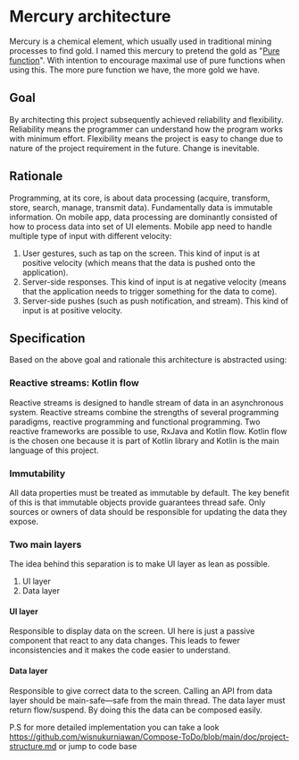 # Mercury architecture

Mercury is a chemical element, which usually used in traditional mining processes to find gold. I named this mercury to pretend the gold as "[Pure function](https://en.wikipedia.org/wiki/Pure_function)". With intention to
encourage maximal use of pure functions when using this. The more pure function we have, the more gold we have.

## Goal

By architecting this project subsequently achieved reliability and flexibility. Reliability means the programmer can understand how the program works with minimum effort. Flexibility means the project
is easy to change due to nature of the project requirement in the future. Change is inevitable.

## Rationale

Programming, at its core, is about data processing (acquire, transform, store, search, manage, transmit data). Fundamentally data is immutable information. On mobile app, data processing are
dominantly consisted of how to process data into set of UI elements. Mobile app need to handle multiple type of input with different velocity:

1. User gestures, such as tap on the screen. This kind of input is at positive velocity (which means that the data is pushed onto the application).
2. Server-side responses. This kind of input is at negative velocity (means that the application needs to trigger something for the data to come).
3. Server-side pushes (such as push notification, and stream). This kind of input is at positive velocity.

## Specification

Based on the above goal and rationale this architecture is abstracted using:

### Reactive streams: Kotlin flow

Reactive streams is designed to handle stream of data in an asynchronous system. Reactive streams combine the strengths of several programming paradigms, reactive programming and functional
programming. Two reactive frameworks are possible to use, RxJava and Kotlin flow. Kotlin flow is the chosen one because it is part of Kotlin library and Kotlin is the main language of this project.

### Immutability

All data properties must be treated as immutable by default. The key benefit of this is that immutable objects provide guarantees thread safe. Only sources or owners of data should be responsible for
updating the data they expose.

### Two main layers

The idea behind this separation is to make UI layer as lean as possible.

1. UI layer
2. Data layer

#### UI layer

Responsible to display data on the screen. UI here is just a passive component that react to any data changes. This leads to fewer inconsistencies and it makes the code easier to understand.

#### Data layer

Responsible to give correct data to the screen. Calling an API from data layer should be main-safe—safe from the main thread. The data layer must return flow/suspend. By doing this the data can be
composed easily.

P.S for more detailed implementation you can take a look https://github.com/wisnukurniawan/Compose-ToDo/blob/main/doc/project-structure.md or jump to code base

